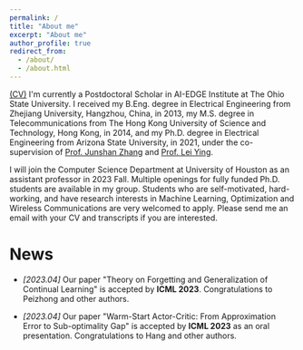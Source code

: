 ```yaml
---
permalink: /
title: "About me"
excerpt: "About me"
author_profile: true
redirect_from: 
  - /about/
  - /about.html
---
```


[(CV)](https://www.dropbox.com/s/3u9n4shksqn3qfd/cv.pdf?dl=0) I'm currently a Postdoctoral Scholar in AI-EDGE Institute at The Ohio State University. I received my B.Eng. degree in Electrical Engineering from Zhejiang University, Hangzhou, China, in 2013, my M.S. degree in Telecommunications from The Hong Kong University of Science and Technology, Hong Kong, in 2014, and my Ph.D. degree in Electrical Engineering from Arizona State University, in 2021, under the co-supervision of [Prof. Junshan Zhang](https://faculty.engineering.ucdavis.edu/jzhang/) and [Prof. Lei Ying](https://leiying.engin.umich.edu/).


I will join the Computer Science Department at University of Houston as an assistant professor in 2023 Fall. Multiple openings for fully funded Ph.D. students are available in my group. Students who are self-motivated, hard-working, and have research interests in Machine Learning, Optimization and Wireless Communications are very welcomed to apply. Please send me an email with your CV and transcripts if you are interested.   


News
======

* *[2023.04]* Our paper "Theory on Forgetting and Generalization of Continual Learning" is accepted by **ICML 2023**. Congratulations to Peizhong and other authors. 

* *[2023.04]* Our paper "Warm-Start Actor-Critic: From Approximation Error to Sub-optimality Gap" is accepted by **ICML 2023** as an oral presentation. Congratulations to Hang and other authors. 





